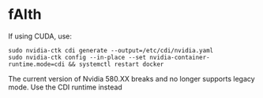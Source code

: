 # fAIth

If using CUDA, use:
```
sudo nvidia-ctk cdi generate --output=/etc/cdi/nvidia.yaml
sudo nvidia-ctk config --in-place --set nvidia-container-runtime.mode=cdi && systemctl restart docker
```
The current version of Nvidia 580.XX breaks and no longer supports legacy mode. Use the CDI runtime instead